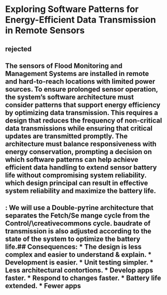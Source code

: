 # Exploring Software Patterns for Energy-Efficient Data Transmission in Remote Sensors

## rejected

## The sensors of Flood Monitoring and Management Systems are installed in remote and hard-to-reach locations with limited power sources. To ensure prolonged sensor operation, the system’s software architecture must consider patterns that support energy efficiency by optimizing data transmission. This requires a design that reduces the frequency of non-critical data transmissions while ensuring that critical updates are transmitted promptly. The architecture must balance responsiveness with energy conservation, prompting a decision on which software patterns can help achieve efficient data handling to extend sensor battery life without compromising system reliability. which design principal can result in effective system reliability and maximize the battery life.




## :  We will use a Double-рутine architecture that separates the Fetch/Se mange cycle from the Control/\creativecommons cycle. baudrate of transmission is also adjusted according to the state of the system to optimize the battery life.## Consequences: * The design is less complex and easier to understand & explain. * Development is easier. * Unit testing simpler. * Less architectural contortions. * Develop apps faster. * Respond to changes faster. * Battery life extended. * Fewer apps



